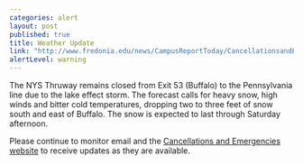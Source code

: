 ```yaml
---
categories: alert
layout: post
published: true
title: Weather Update
link: "http://www.fredonia.edu/news/CampusReportToday/CancellationsandEmergencies/tabid/1380/Default.aspx"
alertLevel: warning
---
```


The NYS Thruway remains closed from Exit 53 (Buffalo) to the Pennsylvania line due to the lake effect storm. The forecast calls for heavy snow, high winds and bitter cold temperatures, dropping two to three feet of snow south and east of Buffalo. The snow is expected to last through Saturday afternoon.

Please continue to monitor email and the [Cancellations and Emergencies website](http://www.fredonia.edu/news/CampusReportToday/CancellationsandEmergencies/tabid/1380/Default.aspx) to receive updates as they are available.